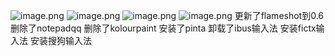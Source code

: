 ![image.png](https://upload-images.jianshu.io/upload_images/14555448-921fe5828a90153d.png?imageMogr2/auto-orient/strip%7CimageView2/2/w/1240)
![image.png](https://upload-images.jianshu.io/upload_images/14555448-eea8884dcdfd59e6.png?imageMogr2/auto-orient/strip%7CimageView2/2/w/1240)
![image.png](https://upload-images.jianshu.io/upload_images/14555448-19fc52c08ee05edf.png?imageMogr2/auto-orient/strip%7CimageView2/2/w/1240)
![image.png](https://upload-images.jianshu.io/upload_images/14555448-deec559152c1f61e.png?imageMogr2/auto-orient/strip%7CimageView2/2/w/1240)
更新了flameshot到0.6
删除了notepadqq
删除了kolourpaint
安装了pinta
卸载了ibus输入法
安装fictx输入法
安装搜狗输入法

